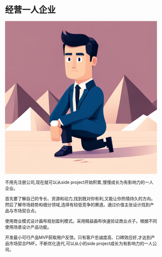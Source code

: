 # 经营一人企业

![](../images/20230804104751.png)


不用先注册公司,现在就可以从side project开始积累,慢慢成长为有影响力的一人企业。

首先要了解自己的专长、资源和动力,找到既对你有利,又能让你热情持久的方向。然后了解市场趋势和细分领域,选择有较低竞争的赛道。通过价值主张设计找到产品与市场契合点。

使用商业模式设计画布规划盈利模式。采用精益画布快速验证商业点子。根据不同使用场景设计产品功能。

开发最小可行产品MVP获取用户反馈。只有客户忠诚度高、口碑效应好,才达到产品市场契合PMF。不断优化迭代,可以从小的side project成长为有影响力的一人公司。